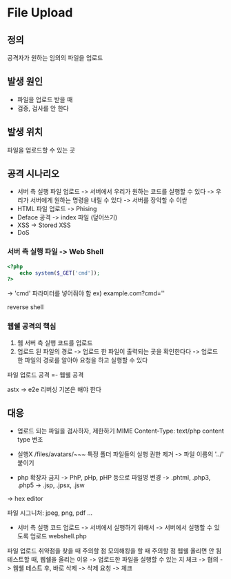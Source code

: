 # File Upload

## 정의
공격자가 원하는 임의의 파일을 업로드

## 발생 원인
* 파일을 업로드 받을 때
* 검증, 검사를 안 한다

## 발생 위치
파일을 업로드할 수 있는 곳

## 공격 시나리오
* 서버 측 실행 파일 업로드
    -> 서버에서 우리가 원하는 코드를 실행할 수 있다
    -> 우리가 서버에게 원하는 명령을 내릴 수 있다
    -> 서버를 장악할 수 이싿
* HTML 파일 업로드 -> Phising
* Deface 공격
    -> index 파일 (덮어쓰기)
* XSS
    -> Stored XSS
* DoS

### 서버 측 실행 파일 -> Web Shell
```php
<?php
    echo system($_GET['cmd']);
?>
```
-> 'cmd' 파라미터를 넣어줘야 함
ex) example.com?cmd=''

reverse shell

### 웹쉘 공격의 핵심
1. 웹 서버 측 실행 코드를 업로드
2. 업로드 된 파일의 경로
    -> 업로드 한 파일이 출력되는 곳을 확인한다다
    -> 업로드 한 파일의 경로를 알아야 요청을 하고 실행할 수 있다

파일 업로드 공격 =- 웹쉘 공격

astx -> e2e
리버싱 기본은 해야 한다

## 대응
* 업로드 되는 파일을 검사하자, 제한하기
MIME
Content-Type: text/php
content type 변조

* 실행X
/files/avatars/~~~
특정 폴더 파일들의 실행 권한 제거
-> 파일 이름의 '../' 붙이기

* php 확장자 금지
-> PhP, pHp, pHP 등으로 파일명 변경
-> .phtml, .php3, .php5
-> .jsp, .jpsx, .jsw

-> hex editor
<? php system($_ㅎㄸㅆ['cmd']); ?>

파일 시그니처: jpeg, png, pdf ...

* 서버 측 실행 코드 업로드
-> 서버에서 실행하기 위해서
-> 서버에서 실행할 수 있도록 업로드
webshell.php

파일 업로드 취약점을 찾을 때 주의할 점
모의해킹을 할 때 주의할 점
웹쉘 올리면 안 됨
테스트할 때, 웹쉘을 올리는 이유
-> 업로드한 파일을 실행할 수 있는 지 체크
-> 협의
-> 웹쉘 테스트 후, 바로 삭제
-> 삭제 요청 -> 체크
